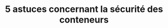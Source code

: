 ---
title: 5 astuces concernant la sécurité des conteneurs
ExternalLink: https://f.hubspotusercontent30.net/hubfs/732832/Infographics/FR%20container%20security%20tips%20infographic.pdf
resources:
- name: "thumbnail"
  src: "container-security.png"
description:
keywords:
tags:
---